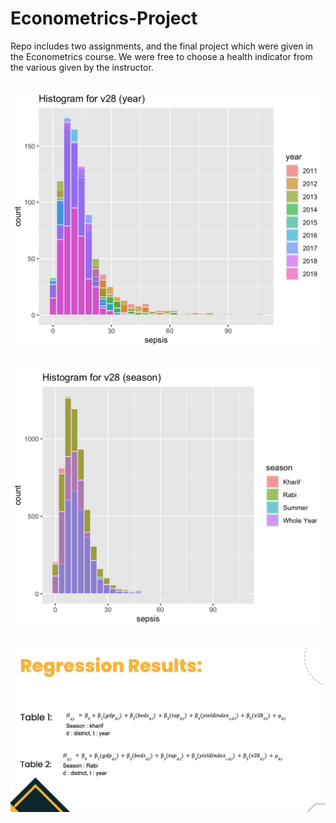 # Econometrics-Project
Repo includes two assignments, and the final project which were given in the Econometrics course.
We were free to choose a health indicator from the various given by the instructor.

## ![alt text](https://github.com/9pingg/Econometrics-Project/blob/master/Project%20Data/a.jpg)

##    ![alt text](https://github.com/9pingg/Econometrics-Project/blob/master/Project%20Data/seasonwise.jpg)

##    ![alt text](https://github.com/9pingg/Econometrics-Project/blob/master/Project%20Data/reg_results.png)
